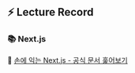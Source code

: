 ## ⚡️ Lecture Record
### 📚 Next.js 

🔗 [손에 익는 Next.js - 공식 문서 훑어보기](https://www.inflearn.com/course/손에-익는-nextjs-part1)

